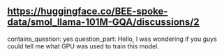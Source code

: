 ## https://huggingface.co/BEE-spoke-data/smol_llama-101M-GQA/discussions/2

contains_question: yes
question_part: Hello, I was wondering if you guys could tell me what GPU was used to train this model.